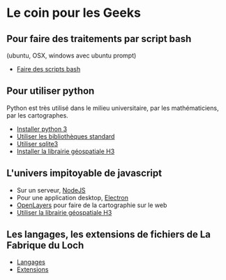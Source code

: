# Le coin pour les Geeks

## Pour faire des traitements par script **bash**
(ubuntu, OSX, windows avec ubuntu prompt)
- [Faire des scripts bash](bash)

## Pour utiliser **python**
Python est très utilisé dans le milieu universitaire, par les mathématiciens,
par les cartographes.
- [Installer python 3](python/python3)
- [Utiliser les bibliothèques standard](python/libraries)
- [Utiliser sqlite3](python/sqlite)
- [Installer la librairie géospatiale H3](python/h3)

## L'univers impitoyable de **javascript**
- Sur un serveur, [NodeJS](javascript/nodejs)
- Pour une application desktop, [Electron](javascript/electron)
- [OpenLayers](javascript/openlayers) pour faire de la cartographie sur le web
- [Utiliser la librairie géospatiale H3](javascript/h3)

## Les langages, les extensions de fichiers de La Fabrique du Loch
- [Langages](langages)
- [Extensions](extensions)
